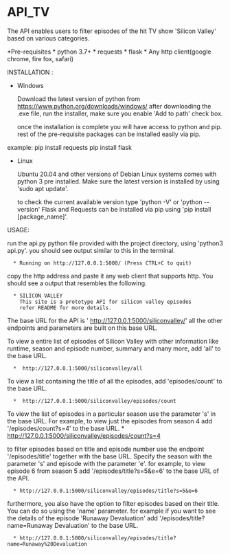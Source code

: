 # API_TV

The API enables users to filter episodes of the hit TV show 'Silicon Valley' based on various categories.

*Pre-requisites
    * python 3.7+
    * requests
    * flask
    * Any http client(google chrome, fire fox, safari)

INSTALLATION :
* Windows

    Download the latest version of python from https://www.python.org/downloads/windows/
    after downloading the .exe file, run the installer, make sure you enable 'Add to path' check box.

    once the installation is complete you will have access to python and pip.
    rest of the pre-requisite packages can be installed easily via pip.

example: pip install requests
         pip install flask

* Linux

    Ubuntu 20.04 and other versions of Debian Linux systems comes with python 3 pre installed.
    Make sure the latest version is installed by using 'sudo apt update'.

    to check the current available version type 'python -V' or 'python --version'
    Flask and Requests can be installed via pip using 'pip install [package_name]'.


USAGE:

  run the api.py python file provided with the project directory, using
  'python3 api.py'. you should see output similar to this in the terminal.

      * Running on http://127.0.0.1:5000/ (Press CTRL+C to quit)

  copy the http address and paste it any web client that supports http. You
  should see a output that resembles the following.

      * SILICON VALLEY
        This site is a prototype API for silicon valley episodes
        refer README for more details.

  The base URL for the API is ' http://127.0.0.1:5000/siliconvalley/'
  all the other endpoints and parameters are built on this base URL.


  To view a entire list of episodes of Silicon Valley with other information
  like runtime, season and episode number, summary and many more, add 'all' to the
  base URL.

      *  http://127.0.0.1:5000/siliconvalley/all

  To view a list containing the title of all the episodes, add 'episodes/count' to the base URL.

      *  http://127.0.0.1:5000/siliconvalley/episodes/count

  To view the list of episodes in a particular season use the parameter 's' in the base URL.
  For example, to view just the episodes from season 4 add '/episodes/count?s=4' to the base
  URL.
      *  http://127.0.0.1:5000/siliconvalley/episodes/count?s=4

  to filter episodes based on title and episode number use the endpoint '/episodes/title'
  together with the base URL. Specify the season with the parameter 's' and episode with the
  parameter 'e'.
  for example, to view episode 6 from season 5 add '/episodes/title?s=5&e=6' to the base URL
  of the API.

      * http://127.0.0.1:5000/siliconvalley/episodes/title?s=5&e=6

  furthermore, you also have the option to filter episodes based on their title. You can do so
  using the 'name' parameter. for example if you want to see the details of the episode
  'Runaway Devaluation' add '/episodes/title?name=Runaway Devaluation' to the base URL.

      * http://127.0.0.1:5000/siliconvalley/episodes/title?name=Runaway%20Devaluation
